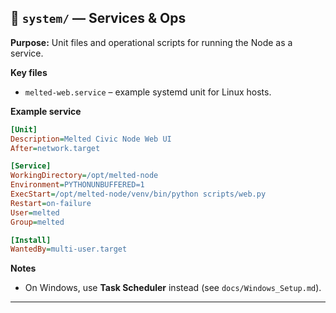 ## 📂 `system/` — Services & Ops

**Purpose:** Unit files and operational scripts for running the Node as a service.

**Key files**

* `melted-web.service` – example systemd unit for Linux hosts.

**Example service**

```ini
[Unit]
Description=Melted Civic Node Web UI
After=network.target

[Service]
WorkingDirectory=/opt/melted-node
Environment=PYTHONUNBUFFERED=1
ExecStart=/opt/melted-node/venv/bin/python scripts/web.py
Restart=on-failure
User=melted
Group=melted

[Install]
WantedBy=multi-user.target
```

**Notes**

* On Windows, use **Task Scheduler** instead (see `docs/Windows_Setup.md`).

---


